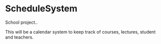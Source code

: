ScheduleSystem
==============

School project..

This will be a calendar system to keep track of courses, lectures, student and teachers.

